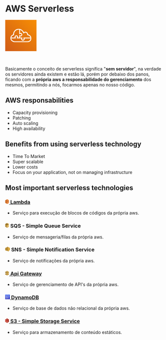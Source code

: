 # AWS Serverless

<img height=100px; alt="aws_serverless" src="../images/serverless.png" />

<p>&nbsp;</p>

Basicamente o conceito de serverless significa "**sem servidor**", na verdade os servidores ainda existem e estão lá, porém por debaixo dos panos, ficando com a **própria aws a responsabilidade do gerenciamento** dos mesmos, permitindo a nós, focarmos apenas no nosso código.

## AWS responsabilities

- Capacity provisioning
- Patching
- Auto scaling
- High availability

## Benefits from using serverless technology

- Time To Market
- Super scalable
- Lower costs
- Focus on your application, not on managing infrastructure

## Most important serverless technologies

### **[<img height=15px; alt="lambda-icon" src="../images/lambda.png" /> Lambda](../Domains/Compute/Lambda/README.md)** 
 
- Serviço para execução de blocos de códigos da própria aws.

### <img height=15px; alt="sqs-icon" src="../images/sqs.png" /> **SQS - Simple Queue Service**

- Serviço de mensageria/filas da própria aws.

### <img height=15px; alt="sns-icon" src="../images/sns.png" /> **SNS - Simple Notification Service**

- Serviço de notificações da própria aws.

### **[<img height=15px; alt="api-gateway-icon" src="../images/api-gateway.png" /> Api Gateway](../Domains/Networking%20%26%20Content%20Delivery/Api%20Gateway/README.md)**

- Serviço de gerenciamento de API's da própria aws.

### **[<img height=15px; alt="dynamodb-icon" src="../images/dynamodb.png" /> DynamoDB](../Domains/Databases/DynamoDb/README.md)** 

- Serviço de base de dados não relacional da própria aws.

### **[<img height=15px; alt="s3-icon" src="../images/s3.png" /> S3 - Simple Storage Service](../Domains/Storage/S3/README.md)** 

- Serviço para armazenamento de conteúdo estáticos.